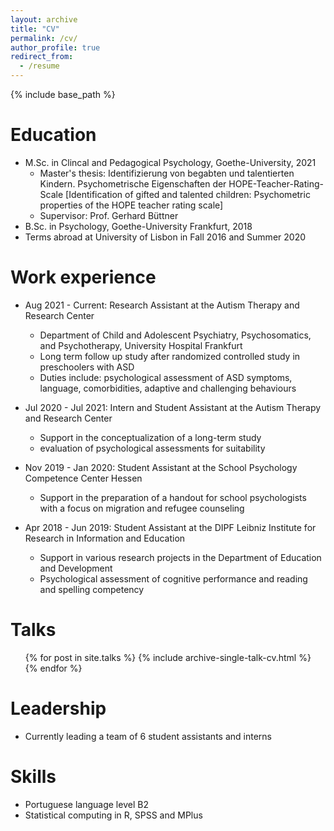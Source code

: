 ```yaml
---
layout: archive
title: "CV"
permalink: /cv/
author_profile: true
redirect_from:
  - /resume
---
```


{% include base_path %}

Education
======
* M.Sc. in Clincal and Pedagogical Psychology, Goethe-University, 2021
  * Master's thesis: Identifizierung von begabten und talentierten Kindern. Psychometrische Eigenschaften der HOPE-Teacher-Rating-Scale [Identification of gifted and talented children: Psychometric properties of the HOPE teacher rating scale]
  * Supervisor: Prof. Gerhard Büttner
* B.Sc. in Psychology, Goethe-University Frankfurt, 2018
* Terms abroad at University of Lisbon in Fall 2016 and Summer 2020

Work experience
======
* Aug 2021 - Current: Research Assistant at the Autism Therapy and Research Center
  * Department of Child and Adolescent Psychiatry, Psychosomatics, and Psychotherapy, University Hospital Frankfurt
  * Long term follow up study after randomized controlled study in preschoolers with ASD
  * Duties include: psychological assessment of ASD symptoms, language, comorbidities, adaptive and challenging behaviours

* Jul 2020 - Jul 2021: Intern and Student Assistant at the Autism Therapy and Research Center
  * Support in the conceptualization of a long-term study
  * evaluation of psychological assessments for suitability

* Nov 2019 - Jan 2020: Student Assistant at the School Psychology Competence Center Hessen
  * Support in the preparation of a handout for school psychologists with a focus on migration and refugee counseling
 
* Apr 2018 - Jun 2019: Student Assistant at the DIPF Leibniz Institute for Research in Information and Education
  * Support in various research projects in the Department of Education and Development
  * Psychological assessment of cognitive performance and reading and spelling competency


Talks
======
  <ul>{% for post in site.talks %}
    {% include archive-single-talk-cv.html %}
  {% endfor %}</ul>
  
  
Leadership
======
* Currently leading a team of 6 student assistants and interns

Skills
======
* Portuguese language level B2
* Statistical computing in R, SPSS and MPlus
